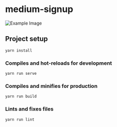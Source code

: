 # medium-signup

![Example Image](https://github.com/brattonross/medium-signup/src/assets/example.png?raw=true)

## Project setup
```
yarn install
```

### Compiles and hot-reloads for development
```
yarn run serve
```

### Compiles and minifies for production
```
yarn run build
```

### Lints and fixes files
```
yarn run lint
```
